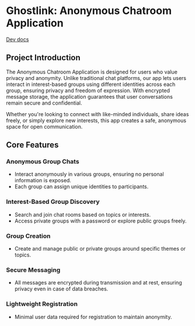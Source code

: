 # Ghostlink: Anonymous Chatroom Application
[Dev docs](https://docs.google.com/document/d/1cI_uAyR3KfM22LcCVHUyCbFf-mgTX6KstJjVl7Ju8HQ/edit?tab=t.0)
## Project Introduction 
The Anonymous Chatroom Application is designed for users who value privacy and anonymity. Unlike traditional chat platforms, our app lets users interact in interest-based groups using different identities across each group, ensuring privacy and freedom of expression. With encrypted message storage, the application guarantees that user conversations remain secure and confidential.

Whether you're looking to connect with like-minded individuals, share ideas freely, or simply explore new interests, this app creates a safe, anonymous space for open communication.

## Core Features
### Anonymous Group Chats
- Interact anonymously in various groups, ensuring no personal information is exposed.
- Each group can assign unique identities to participants.

### Interest-Based Group Discovery
- Search and join chat rooms based on topics or interests.
- Access private groups with a password or explore public groups freely.

### Group Creation
- Create and manage public or private groups around specific themes or topics.


### Secure Messaging
- All messages are encrypted during transmission and at rest, ensuring privacy even in case of data breaches.

### Lightweight Registration
- Minimal user data required for registration to maintain anonymity.

